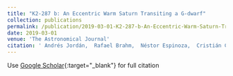 ```yaml
---
title: "K2-287 b: An Eccentric Warm Saturn Transiting a G-dwarf"
collection: publications
permalink: /publication/2019-03-01-K2-287-b-An-Eccentric-Warm-Saturn-Transiting-a-G-dwarf
date: 2019-03-01
venue: 'The Astronomical Journal'
citation: ' Andrés Jordán,  Rafael Brahm,  Néstor Espinoza,  Cristián Cortés,  Matías Díaz,  Holger Drass,  Thomas Henning,  James Jenkins,  Matías Jones,  Markus Rabus,  Felipe Rojas,  Paula Sarkis,  Maja Vučković,  Abner Zapata,  Maritza Soto,  Gáspár Bakos,  Daniel Bayliss,  Waqas Bhatti,  Zoltan Csubry,  Regis Lachaume,  Víctor Moraga,  Blake Pantoja,  David Osip,  Avi Shporer,  Vincent Suc,  Sergio Vásquez, &quot;K2-287 b: An Eccentric Warm Saturn Transiting a G-dwarf.&quot; The Astronomical Journal, 2019.'
---
```

Use [Google Scholar](https://scholar.google.com/scholar?q=K2+287+b:+An+Eccentric+Warm+Saturn+Transiting+a+G+dwarf){:target="_blank"} for full citation